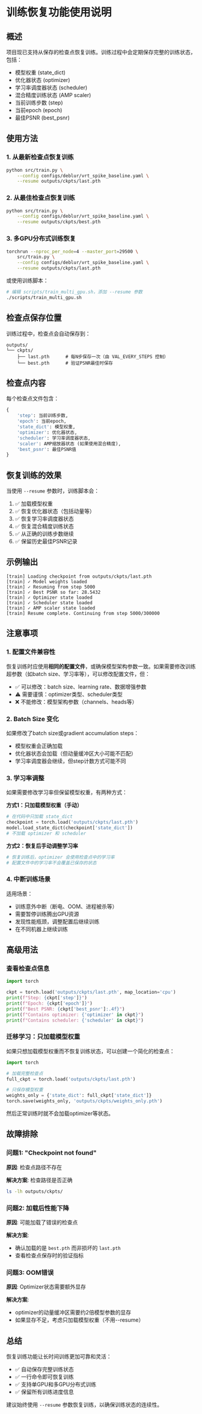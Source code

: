 # 训练恢复功能使用说明

## 概述

项目现已支持从保存的检查点恢复训练。训练过程中会定期保存完整的训练状态，包括：

- 模型权重 (state_dict)
- 优化器状态 (optimizer)
- 学习率调度器状态 (scheduler)
- 混合精度训练状态 (AMP scaler)
- 当前训练步数 (step)
- 当前epoch (epoch)
- 最佳PSNR (best_psnr)

## 使用方法

### 1. 从最新检查点恢复训练

```bash
python src/train.py \
    --config configs/deblur/vrt_spike_baseline.yaml \
    --resume outputs/ckpts/last.pth
```

### 2. 从最佳检查点恢复训练

```bash
python src/train.py \
    --config configs/deblur/vrt_spike_baseline.yaml \
    --resume outputs/ckpts/best.pth
```

### 3. 多GPU分布式训练恢复

```bash
torchrun --nproc_per_node=4 --master_port=29500 \
    src/train.py \
    --config configs/deblur/vrt_spike_baseline.yaml \
    --resume outputs/ckpts/last.pth
```

或使用训练脚本：

```bash
# 编辑 scripts/train_multi_gpu.sh，添加 --resume 参数
./scripts/train_multi_gpu.sh
```

## 检查点保存位置

训练过程中，检查点会自动保存到：

```
outputs/
└── ckpts/
    ├── last.pth      # 每N步保存一次（由 VAL_EVERY_STEPS 控制）
    └── best.pth      # 验证PSNR最佳时保存
```

## 检查点内容

每个检查点文件包含：

```python
{
    'step': 当前训练步数,
    'epoch': 当前epoch,
    'state_dict': 模型权重,
    'optimizer': 优化器状态,
    'scheduler': 学习率调度器状态,
    'scaler': AMP缩放器状态 (如果使用混合精度),
    'best_psnr': 最佳PSNR值
}
```

## 恢复训练的效果

当使用 `--resume` 参数时，训练脚本会：

1. ✅ 加载模型权重
2. ✅ 恢复优化器状态（包括动量等）
3. ✅ 恢复学习率调度器状态
4. ✅ 恢复混合精度训练状态
5. ✅ 从正确的训练步数继续
6. ✅ 保留历史最佳PSNR记录

## 示例输出

```
[train] Loading checkpoint from outputs/ckpts/last.pth
[train] ✓ Model weights loaded
[train] ✓ Resuming from step 5000
[train] ✓ Best PSNR so far: 28.5432
[train] ✓ Optimizer state loaded
[train] ✓ Scheduler state loaded
[train] ✓ AMP scaler state loaded
[train] Resume complete. Continuing from step 5000/300000
```

## 注意事项

### 1. 配置文件兼容性

恢复训练时应使用**相同的配置文件**，或确保模型架构参数一致。如果需要修改训练超参数（如batch size、学习率等），可以修改配置文件，但：

- ✅ 可以修改：batch size、learning rate、数据增强参数
- ⚠️ 需要谨慎：optimizer类型、scheduler类型
- ❌ 不能修改：模型架构参数（channels、heads等）

### 2. Batch Size 变化

如果修改了batch size或gradient accumulation steps：
- 模型权重会正确加载
- 优化器状态会加载（但动量缓冲区大小可能不匹配）
- 学习率调度器会继续，但step计数方式可能不同

### 3. 学习率调整

如果需要修改学习率但保留模型权重，有两种方式：

**方式1：只加载模型权重（手动）**
```python
# 在代码中只加载 state_dict
checkpoint = torch.load('outputs/ckpts/last.pth')
model.load_state_dict(checkpoint['state_dict'])
# 不加载 optimizer 和 scheduler
```

**方式2：恢复后手动调整学习率**
```python
# 恢复训练后，optimizer 会使用检查点中的学习率
# 配置文件中的学习率不会覆盖已保存的状态
```

### 4. 中断训练场景

适用场景：
- 训练意外中断（断电、OOM、进程被杀等）
- 需要暂停训练腾出GPU资源
- 发现性能瓶颈，调整配置后继续训练
- 在不同机器上继续训练

## 高级用法

### 查看检查点信息

```python
import torch

ckpt = torch.load('outputs/ckpts/last.pth', map_location='cpu')
print(f"Step: {ckpt['step']}")
print(f"Epoch: {ckpt['epoch']}")
print(f"Best PSNR: {ckpt['best_psnr']:.4f}")
print(f"Contains optimizer: {'optimizer' in ckpt}")
print(f"Contains scheduler: {'scheduler' in ckpt}")
```

### 迁移学习：只加载模型权重

如果只想加载模型权重而不恢复训练状态，可以创建一个简化的检查点：

```python
import torch

# 加载完整检查点
full_ckpt = torch.load('outputs/ckpts/last.pth')

# 只保存模型权重
weights_only = {'state_dict': full_ckpt['state_dict']}
torch.save(weights_only, 'outputs/ckpts/weights_only.pth')
```

然后正常训练时就不会加载optimizer等状态。

## 故障排除

### 问题1: "Checkpoint not found"

**原因**: 检查点路径不存在

**解决方案**: 检查路径是否正确
```bash
ls -lh outputs/ckpts/
```

### 问题2: 加载后性能下降

**原因**: 可能加载了错误的检查点

**解决方案**: 
- 确认加载的是 `best.pth` 而非损坏的 `last.pth`
- 查看检查点保存时的验证指标

### 问题3: OOM错误

**原因**: Optimizer状态需要额外显存

**解决方案**: 
- optimizer的动量缓冲区需要约2倍模型参数的显存
- 如果显存不足，考虑只加载模型权重（不用--resume）

## 总结

恢复训练功能让长时间训练更加可靠和灵活：
- ✅ 自动保存完整训练状态
- ✅ 一行命令即可恢复训练
- ✅ 支持单GPU和多GPU分布式训练
- ✅ 保留所有训练进度信息

建议始终使用 `--resume` 参数恢复训练，以确保训练状态的连续性。

